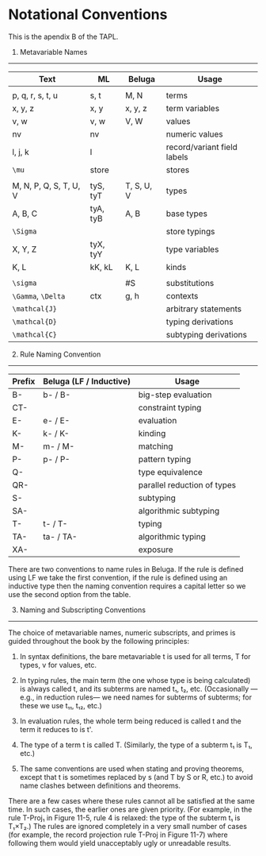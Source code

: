 Notational Conventions
======================

This is the apendix B of the TAPL.


1.  Metavariable Names
---------------------

 Text                    | ML         | Beluga    | Usage
-------------------------|------------|------------|-----------------------------
                         |            |            |
 p, q, r, s, t, u        | s, t       | M, N       | terms
 x, y, z                 | x, y       | x, y, z    | term variables
 v, w                    | v, w       | V, W       | values
 nv                      | nv         |            | numeric values
 l, j, k                 | l          |            | record/variant field labels
 `\mu`                   | store      |            | stores
                         |            |            |
 M, N, P, Q, S, T, U, V  | tyS, tyT   | T, S, U, V | types
 A, B, C                 | tyA, tyB   | A, B       | base types
 `\Sigma`                |            |            | store typings
 X, Y, Z                 | tyX, tyY   |            | type variables
 K, L                    | kK, kL     | K, L       | kinds
                         |            |            |
 `\sigma`                |            | #S         | substitutions
 `\Gamma`, `\Delta`      | ctx        | g, h       | contexts
 `\mathcal{J}`           |            |            | arbitrary statements
 `\mathcal{D}`           |            |            | typing derivations
 `\mathcal{C}`           |            |            | subtyping derivations


2.  Rule Naming Convention
--------------------------

 Prefix                  | Beluga (LF / Inductive) | Usage
-------------------------|-------------------------|-----------------------------
 B-                      | b- / B-                 | big-step evaluation
 CT-                     |                         | constraint typing
 E-                      | e- / E-                 | evaluation
 K-                      | k- / K-                 | kinding
 M-                      | m- / M-                 | matching
 P-                      | p- / P-                 | pattern typing
 Q-                      |                         | type equivalence
 QR-                     |                         | parallel reduction of types
 S-                      |                         | subtyping
 SA-                     |                         | algorithmic subtyping
 T-                      | t- / T-                 | typing
 TA-                     | ta- / TA-               | algorithmic typing
 XA-                     |                         | exposure

There are two conventions to name rules in Beluga. If the rule is
defined using LF we take the first convention, if the rule is defined
using an inductive type then the naming convention requires a capital
letter so we use the second option from the table.

3.  Naming and Subscripting Conventions
---------------------------------------

The choice  of  metavariable  names,  numeric subscripts,  and primes  is guided
throughout the book by the following principles:

1. In syntax definitions,  the bare metavariable t is used for all terms,  T for
types, v for values, etc.

2. In typing rules,  the main term  (the one whose type is being calculated)  is
always called t,  and its subterms are named  t₁, t₂, etc.  (Occasionally —e.g.,
in reduction rules— we need names  for subterms  of subterms;  for these  we use
t₁₁, t₁₂, etc.)

3. In evaluation rules,  the whole term being reduced  is called t  and the term
it reduces to is t'.

4. The type of a term t is called T. (Similarly, the type of a subterm t₁ is T₁,
etc.)

5. The same conventions are used when stating and proving theorems,  except that
t  is sometimes  replaced  by s (and T by S or R, etc.)  to avoid  name  clashes
between definitions and theorems.

There are  a few cases  where these rules  cannot all  be satisfied  at the same
time.  In such cases,  the earlier ones are given priority. (For example, in the
rule T-Proj₁  in Figure 11-5, rule 4  is relaxed:  the type of the subterm t₁ is
T₁×T₂.)  The rules are ignored completely  in a very small  number of cases (for
example,  the record projection rule T-Proj in Figure 11-7) where following them
would yield unacceptably ugly or unreadable results.

